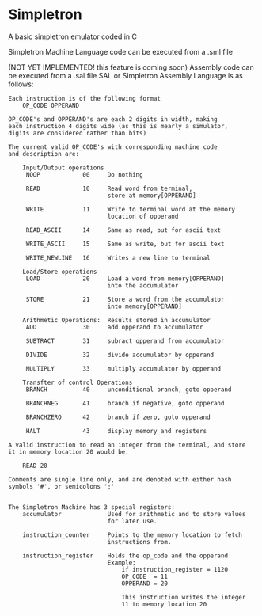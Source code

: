 # Simpletron

A basic simpletron emulator coded in C

Simpletron Machine Language code can be executed from a .sml file

(NOT YET IMPLEMENTED! this feature is coming soon)
Assembly code can be executed from a .sal file
SAL or Simpletron Assembly Language is as follows:
    
    Each instruction is of the following format
        OP_CODE OPPERAND
    
    OP_CODE's and OPPERAND's are each 2 digits in width, making
    each instruction 4 digits wide (as this is mearly a simulator, 
    digits are considered rather than bits)

    The current valid OP_CODE's with corresponding machine code 
    and description are:

        Input/Output operations
         NOOP            00     Do nothing

         READ            10     Read word from terminal, 
                                store at memory[OPPERAND]

         WRITE           11     Write to terminal word at the memory
                                location of opperand

         READ_ASCII      14     Same as read, but for ascii text

         WRITE_ASCII     15     Same as write, but for ascii text

         WRITE_NEWLINE   16     Writes a new line to terminal

        Load/Store operations
         LOAD            20     Load a word from memory[OPPERAND] 
                                into the accumulator

         STORE           21     Store a word from the accumulator
                                into memory[OPPERAND]

        Arithmetic Operations:  Results stored in accumulator
         ADD             30     add opperand to accumulator

         SUBTRACT        31     subract opperand from accumulator

         DIVIDE          32     divide accumulator by opperand

         MULTIPLY        33     multiply accumulator by opperand

        Transfter of control Operations
         BRANCH          40     unconditional branch, goto opperand

         BRANCHNEG       41     branch if negative, goto opperand

         BRANCHZERO      42     branch if zero, goto opperand

         HALT            43     display memory and registers

    A valid instruction to read an integer from the terminal, and store
    it in memory location 20 would be:
        
        READ 20

    Comments are single line only, and are denoted with either hash 
    symbols '#', or semicolons ';'


    The Simpletron Machine has 3 special registers:
        accumulator             Used for arithmetic and to store values 
                                for later use.

        instruction_counter     Points to the memory location to fetch
                                instructions from.

        instruction_register    Holds the op_code and the opperand
                                Example: 
                                    if instruction_register = 1120 
                                    OP_CODE  = 11
                                    OPPERAND = 20

                                    This instruction writes the integer
                                    11 to memory location 20
